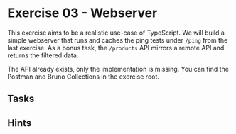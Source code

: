 # Exercise 03 - Webserver

This exercise aims to be a realistic use-case of TypeScript. We will build a simple webserver that
runs and caches the ping tests under `/ping` from the last exercise. As a bonus task,
the `/products` API mirrors a remote API and returns the filtered data.

The API already exists, only the implementation is missing. You can find the Postman and Bruno
Collections in the exercise root.

## Tasks

## Hints
